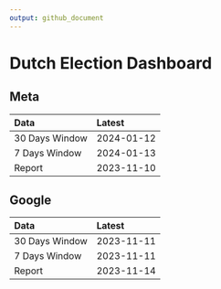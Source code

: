 ```yaml
---
output: github_document
---
```


# Dutch Election Dashboard



## Meta


|Data           |Latest     |
|:--------------|:----------|
|30 Days Window |2024-01-12 |
|7 Days Window  |2024-01-13 |
|Report         |2023-11-10 |

## Google


|Data           |Latest     |
|:--------------|:----------|
|30 Days Window |2023-11-11 |
|7 Days Window  |2023-11-11 |
|Report         |2023-11-14 |
